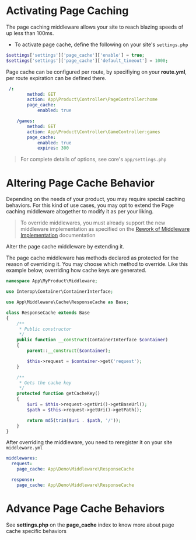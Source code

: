 # Activating Page Caching

The page caching middleware allows your site to reach blazing speeds of up less
than 100ms.

* To activate page cache, define the following on your site's `settings.php`

```php
$settings['settings']['page_cache']['enable'] = true;
$settings['settings']['page_cache']['default_timeout'] = 1000;
```

Page cache can be configured per route, by specifiying on your **route.yml**, per
route expiration can be defined there.

```yaml
 /:
        method: GET
        action: App\Product\Controller\PageController:home
        page_cache:
            enabled: true

    /games:
        method: GET
        action: App\Product\Controller\GameController:games
        page_cache:
            enabled: true
            expires: 300
```

> For complete details of options, see core's `app/settings.php`

# Altering Page Cache Behavior

Depending on the needs of your product, you may require special caching behaviors.
For this kind of use cases, you may opt to extend the Page caching middleware altogether
to modify it as per your liking.

> To override middlewares, you must already support the new middleware implementation
> as specified on the [Rework of Middleware Implementation](../docs/news/2018-01-08-rework-of-middlewares.md)
> documentation

Alter the page cache middleware by extending it.

The page cache middleware has methods declared as protected for the reason of
overriding it. You may choose which method to override. Like this example below,
overriding how cache keys are generated.

```php
namespace App\MyProduct\Middleware;

use Interop\Container\ContainerInterface;

use App\Middleware\Cache\ResponseCache as Base;

class ResponseCache extends Base
{
    /**
     * Public constructor
     */
    public function __construct(ContainerInterface $container)
    {
        parent::__construct($container);

        $this->request = $container->get('request');
    }

    /**
     * Gets the cache key
     */
    protected function getCacheKey()
    {
        $uri = $this->request->getUri()->getBaseUrl();
        $path = $this->request->getUri()->getPath();

        return md5(trim($uri . $path, '/'));
    }
}
```

After overriding the middleware, you need to reregister it on your site `middleware.yml`

```yaml
middlewares:
  request:
    page_cache: App\Demo\Middleware\ResponseCache

  response:
    page_cache: App\Demo\Middleware\ResponseCache

```

# Advance Page Cache Behaviors

See **settings.php** on the **page_cache** index to know more about page cache
specific behaviors
